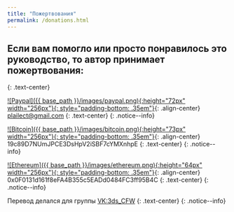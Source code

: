 ```yaml
---
title: "Пожертвования"
permalink: /donations.html
---
```


## Если вам помогло или просто понравилось это руководство, то автор принимает пожертвования:
{: .text-center}

[![Paypal]({{ base_path }}/images/paypal.png){:height="72px" width="256px"}{: style="padding-bottom: .35em"}](https://www.paypal.me/plailectguides/15){: .align-center}
[plailect@gmail.com](https://www.paypal.me/plailectguides/15)
{: .text-center}
{: .notice--info}

[![Bitcoin]({{ base_path }}/images/bitcoin.png){:height="73px" width="256px"}{: style="padding-bottom: .35em"}](bitcoin:19c89D7NUmJPCE3DsHpV2iSBF7cYMXnhpE){: .align-center}
19c89D7NUmJPCE3DsHpV2iSBF7cYMXnhpE
{: .text-center}
{: .notice--info}

[![Ethereum]({{ base_path }}/images/ethereum.png){:height="64px" width="256px"}{: style="padding-bottom: .35em"}](https://www.ethereum.org/){: .align-center}
0x0F0131d161f8eFA4B355c5EADd0484FC3ff95B4C
{: .text-center}
{: .notice--info}

Перевод делался для группы [VK:3ds_CFW](http://vk.com/3ds_cfw)
{: .text-center}
{: .notice--info}
